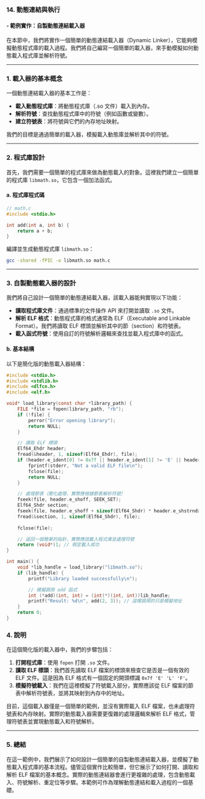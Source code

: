 ### 14. **動態連結與執行**
#### - 範例實作：自製動態連結載入器

在本節中，我們將實作一個簡單的動態連結載入器（Dynamic Linker），它能夠模擬動態程式庫的載入過程。我們將自己編寫一個簡單的載入器，來手動模擬如何動態載入程式庫並解析符號。

---

### 1. **載入器的基本概念**

一個動態連結載入器的基本工作是：

- **載入動態程式庫**：將動態程式庫（.so 文件）載入到內存。
- **解析符號**：查找動態程式庫中的符號（例如函數或變數）。
- **建立符號表**：將符號與它們的內存地址映射。

我們的目標是通過簡單的載入器，模擬載入動態庫並解析其中的符號。

---

### 2. **程式庫設計**

首先，我們需要一個簡單的程式庫來做為動態載入的對象。這裡我們建立一個簡單的程式庫 `libmath.so`，它包含一個加法函式。

#### a. **程式庫程式碼**

```c
// math.c
#include <stdio.h>

int add(int a, int b) {
    return a + b;
}
```

編譯並生成動態程式庫 `libmath.so`：

```bash
gcc -shared -fPIC -o libmath.so math.c
```

---

### 3. **自製動態載入器的設計**

我們將自己設計一個簡單的動態連結載入器，該載入器能夠實現以下功能：

- **讀取程式庫文件**：通過標準的文件操作 API 來打開並讀取 `.so` 文件。
- **解析 ELF 格式**：動態程式庫的格式通常為 ELF（Executable and Linkable Format）。我們將讀取 ELF 標頭並解析其中的節（section）和符號表。
- **載入函式符號**：使用自訂的符號解析邏輯來查找並載入程式庫中的函式。

#### b. **基本結構**

以下是簡化版的動態載入器結構：

```c
#include <stdio.h>
#include <stdlib.h>
#include <dlfcn.h>
#include <elf.h>

void* load_library(const char *library_path) {
    FILE *file = fopen(library_path, "rb");
    if (!file) {
        perror("Error opening library");
        return NULL;
    }

    // 讀取 ELF 標頭
    Elf64_Ehdr header;
    fread(&header, 1, sizeof(Elf64_Ehdr), file);
    if (header.e_ident[0] != 0x7f || header.e_ident[1] != 'E' || header.e_ident[2] != 'L' || header.e_ident[3] != 'F') {
        fprintf(stderr, "Not a valid ELF file\n");
        fclose(file);
        return NULL;
    }

    // 處理節表（簡化處理，實際應根據節表解析符號）
    fseek(file, header.e_shoff, SEEK_SET);
    Elf64_Shdr section;
    fseek(file, header.e_shoff + sizeof(Elf64_Shdr) * header.e_shstrndx, SEEK_SET);
    fread(&section, 1, sizeof(Elf64_Shdr), file);
    
    fclose(file);

    // 返回一個簡單的指針，實際應該載入程式庫並處理符號
    return (void*)1; // 假定載入成功
}

int main() {
    void *lib_handle = load_library("libmath.so");
    if (lib_handle) {
        printf("Library loaded successfully\n");

        // 模擬調用 add 函式
        int (*add)(int, int) = (int(*)(int, int))lib_handle;
        printf("Result: %d\n", add(2, 3)); // 這裡調用的只是模擬地址
    }
    return 0;
}
```

### 4. **說明**

在這個簡化版的載入器中，我們的步驟包括：

1. **打開程式庫**：使用 `fopen` 打開 `.so` 文件。
2. **讀取 ELF 標頭**：我們首先讀取 ELF 檔案的標頭來檢查它是否是一個有效的 ELF 文件。這是因為 ELF 格式有一個固定的開頭標識 `0x7f 'E' 'L' 'F'`。
3. **模擬符號載入**：我們在這裡模擬了符號載入部分，實際應該從 ELF 檔案的節表中解析符號表，並將其映射到內存中的地址。

目前，這個載入器僅是一個簡單的範例，並沒有實際載入 ELF 檔案，也未處理符號表和內存映射。實際的動態載入器需要更復雜的處理邏輯來解析 ELF 格式，管理符號表並實現動態載入和符號解析。

---

### 5. **總結**

在這一範例中，我們展示了如何設計一個簡單的自製動態連結載入器，並模擬了動態載入程式庫的基本流程。儘管這個實作比較簡單，但它展示了如何打開、讀取和解析 ELF 檔案的基本概念。實際的動態連結器會進行更複雜的處理，包含動態載入、符號解析、重定位等步驟。本範例可作為理解動態連結和載入過程的一個基礎。